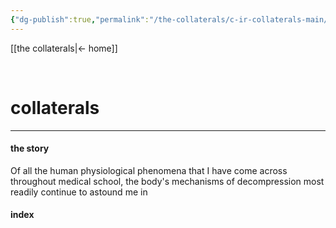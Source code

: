 ```yaml
---
{"dg-publish":true,"permalink":"/the-collaterals/c-ir-collaterals-main/"}
---
```



[[the collaterals\|← home]]

<br>

# collaterals
---

#### the story
Of all the human physiological phenomena that I have come across throughout medical school, the body's mechanisms of decompression most readily continue to astound me in 


#### index


